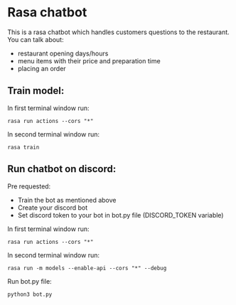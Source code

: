 # Rasa chatbot

This is a rasa chatbot which handles customers questions to the restaurant. You can talk about:
* restaurant opening days/hours
* menu items with their price and preparation time
* placing an order

## Train model:
In first terminal window run:
```commandline
rasa run actions --cors "*"
```
In second terminal window run:
```commandline
rasa train
```


## Run chatbot on discord:
Pre requested:
* Train the bot as mentioned above
* Create your discord bot
* Set discord token to your bot in bot.py file (DISCORD_TOKEN variable)


In first terminal window run:
```commandline
rasa run actions --cors "*"
```

In second terminal window run:
```commandline
rasa run -m models --enable-api --cors "*" --debug
```

Run bot.py file:
```commandline
python3 bot.py
```